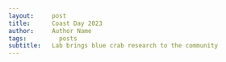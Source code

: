 ```yaml
---
layout:     post
title:      Coast Day 2023
author:     Author Name
tags: 		  posts
subtitle:  	Lab brings blue crab research to the community
---
```

<!-- Start Writing Below in Markdown -->
